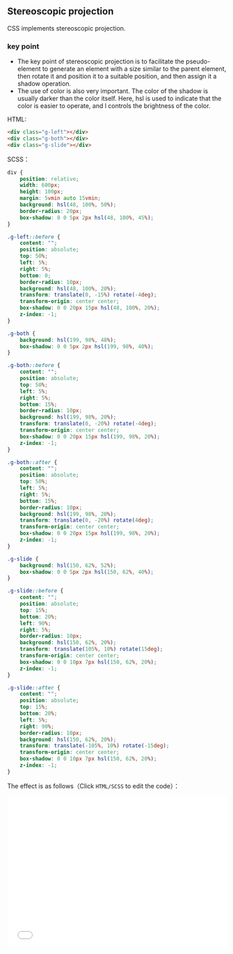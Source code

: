 ## Stereoscopic projection

CSS implements stereoscopic projection.

### key point

+ The key point of stereoscopic projection is to facilitate the pseudo-element to generate an element with a size similar to the parent element, then rotate it and position it to a suitable position, and then assign it a shadow operation.
+ The use of color is also very important. The color of the shadow is usually darker than the color itself. Here, hsl is used to indicate that the color is easier to operate, and l controls the brightness of the color.

HTML:

```html
<div class="g-left"></div>
<div class="g-both"></div>
<div class="g-slide"></div>
```

SCSS：
```scss
div {
    position: relative;
    width: 600px;
    height: 100px;
    margin: 5vmin auto 15vmin;
    background: hsl(48, 100%, 50%);
    border-radius: 20px;
    box-shadow: 0 0 5px 2px hsl(48, 100%, 45%);
}

.g-left::before {
    content: "";
    position: absolute;
    top: 50%;
    left: 5%;
    right: 5%;
    bottom: 0;
    border-radius: 10px;
    background: hsl(48, 100%, 20%);
    transform: translate(0, -15%) rotate(-4deg);
    transform-origin: center center;
    box-shadow: 0 0 20px 15px hsl(48, 100%, 20%);
    z-index: -1;
}

.g-both {
    background: hsl(199, 98%, 48%);
    box-shadow: 0 0 5px 2px hsl(199, 98%, 40%);
}

.g-both::before {
    content: "";
    position: absolute;
    top: 50%;
    left: 5%;
    right: 5%;
    bottom: 15%;
    border-radius: 10px;
    background: hsl(199, 98%, 20%);
    transform: translate(0, -20%) rotate(-4deg);
    transform-origin: center center;
    box-shadow: 0 0 20px 15px hsl(199, 98%, 20%);
    z-index: -1;
}

.g-both::after {
    content: "";
    position: absolute;
    top: 50%;
    left: 5%;
    right: 5%;
    bottom: 15%;
    border-radius: 10px;
    background: hsl(199, 98%, 20%);
    transform: translate(0, -20%) rotate(4deg);
    transform-origin: center center;
    box-shadow: 0 0 20px 15px hsl(199, 98%, 20%);
    z-index: -1;
}

.g-slide {
    background: hsl(150, 62%, 52%);
    box-shadow: 0 0 5px 2px hsl(150, 62%, 40%);
}

.g-slide::before {
    content: "";
    position: absolute;
    top: 15%;
    bottom: 20%;
    left: 90%;
    right: 5%;
    border-radius: 10px;
    background: hsl(150, 62%, 20%);
    transform: translate(105%, 10%) rotate(15deg);
    transform-origin: center center;
    box-shadow: 0 0 10px 7px hsl(150, 62%, 20%);
    z-index: -1;
}

.g-slide::after {
    content: "";
    position: absolute;
    top: 15%;
    bottom: 20%;
    left: 5%;
    right: 90%;
    border-radius: 10px;
    background: hsl(150, 62%, 20%);
    transform: translate(-105%, 10%) rotate(-15deg);
    transform-origin: center center;
    box-shadow: 0 0 10px 7px hsl(150, 62%, 20%);
    z-index: -1;
}
```

The effect is as follows（Click `HTML/SCSS` to edit the code）：

<iframe height='350' scrolling='no' title='3D text shadow' src='//codepen.io/Chokcoco/embed/LgdRKE/?height=265&theme-id=0&default-tab=result' frameborder='no' allowtransparency='true' allowfullscreen='true' style='width: 100%;'>See the Pen <a href='https://codepen.io/Chokcoco/pen/LgdRKE/'>3D text shadow</a> by Chokcoco (<a href='https://codepen.io/Chokcoco'>@Chokcoco</a>) on <a href='https://codepen.io'>CodePen</a>.
</iframe>